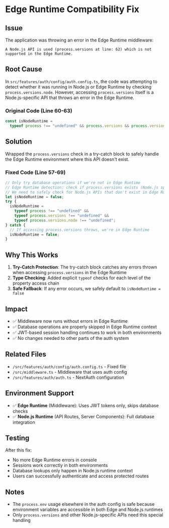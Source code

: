 # Edge Runtime Compatibility Fix

## Issue

The application was throwing an error in the Edge Runtime middleware:

```
A Node.js API is used (process.versions at line: 62) which is not supported in the Edge Runtime.
```

## Root Cause

In `src/features/auth/config/auth.config.ts`, the code was attempting to detect
whether it was running in Node.js or Edge Runtime by checking
`process.versions.node`. However, accessing `process.versions` itself is a
Node.js-specific API that throws an error in the Edge Runtime.

### Original Code (Line 60-63)

```typescript
const isNodeRuntime =
  typeof process !== "undefined" && process.versions && process.versions.node;
```

## Solution

Wrapped the `process.versions` check in a try-catch block to safely handle the
Edge Runtime environment where this API doesn't exist.

### Fixed Code (Line 57-69)

```typescript
// Only try database operations if we're not in Edge Runtime
// Edge Runtime detection: check if process.versions exists (Node.js specific)
// We need to safely check for Node.js APIs that don't exist in Edge Runtime
let isNodeRuntime = false;
try {
  isNodeRuntime =
    typeof process !== "undefined" &&
    typeof process.versions !== "undefined" &&
    typeof process.versions.node !== "undefined";
} catch {
  // If accessing process.versions throws, we're in Edge Runtime
  isNodeRuntime = false;
}
```

## Why This Works

1. **Try-Catch Protection**: The try-catch block catches any errors thrown when
   accessing `process.versions` in the Edge Runtime
2. **Type Checking**: Added explicit `typeof` checks for each level of the
   property access chain
3. **Safe Fallback**: If any error occurs, we safely default to
   `isNodeRuntime = false`

## Impact

- ✅ Middleware now runs without errors in Edge Runtime
- ✅ Database operations are properly skipped in Edge Runtime context
- ✅ JWT-based session handling continues to work in both environments
- ✅ No changes needed to other parts of the auth system

## Related Files

- `/src/features/auth/config/auth.config.ts` - Fixed file
- `/src/middleware.ts` - Middleware that uses auth config
- `/src/features/auth/auth.ts` - NextAuth configuration

## Environment Support

- ✅ **Edge Runtime** (Middleware): Uses JWT tokens only, skips database checks
- ✅ **Node.js Runtime** (API Routes, Server Components): Full database
  integration

## Testing

After this fix:

- No more Edge Runtime errors in console
- Sessions work correctly in both environments
- Database lookups only happen in Node.js runtime context
- Users can successfully authenticate and access protected routes

## Notes

- The `process.env` usage elsewhere in the auth config is safe because
  environment variables are accessible in both Edge and Node.js runtimes
- Only `process.versions` and other Node.js-specific APIs need this special
  handling

